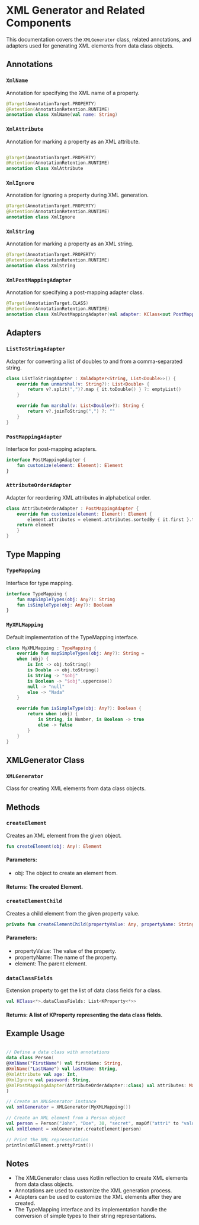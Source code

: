 # XML Generator and Related Components

This documentation covers the `XMLGenerator` class, related annotations, and adapters used for generating XML elements from data class objects.

## Annotations

### `XmlName`
Annotation for specifying the XML name of a property.

```kotlin
@Target(AnnotationTarget.PROPERTY)
@Retention(AnnotationRetention.RUNTIME)
annotation class XmlName(val name: String)
```
### `XmlAttribute`

Annotation for marking a property as an XML attribute.

```kotlin

@Target(AnnotationTarget.PROPERTY)
@Retention(AnnotationRetention.RUNTIME)
annotation class XmlAttribute
```
### `XmlIgnore`

Annotation for ignoring a property during XML generation.

```kotlin
@Target(AnnotationTarget.PROPERTY)
@Retention(AnnotationRetention.RUNTIME)
annotation class XmlIgnore
```
### `XmlString`

Annotation for marking a property as an XML string.

```kotlin
@Target(AnnotationTarget.PROPERTY)
@Retention(AnnotationRetention.RUNTIME)
annotation class XmlString
```
### `XmlPostMappingAdapter`

Annotation for specifying a post-mapping adapter class.

```kotlin
@Target(AnnotationTarget.CLASS)
@Retention(AnnotationRetention.RUNTIME)
annotation class XmlPostMappingAdapter(val adapter: KClass<out PostMappingAdapter>)
```
## Adapters
### `ListToStringAdapter`

Adapter for converting a list of doubles to and from a comma-separated string.

```kotlin
class ListToStringAdapter : XmlAdapter<String, List<Double>>() {
    override fun unmarshal(v: String?): List<Double> {
        return v?.split(",")?.map { it.toDouble() } ?: emptyList()
    }

    override fun marshal(v: List<Double>?): String {
        return v?.joinToString(",") ?: ""
    }
}
```
### `PostMappingAdapter`

Interface for post-mapping adapters.

```kotlin
interface PostMappingAdapter {
    fun customize(element: Element): Element
}
```
### `AttributeOrderAdapter`

Adapter for reordering XML attributes in alphabetical order.

```kotlin
class AttributeOrderAdapter : PostMappingAdapter {
    override fun customize(element: Element): Element {
        element.attributes = element.attributes.sortedBy { it.first }.toMutableList()
    return element
    }
}
```
## Type Mapping
### `TypeMapping`

Interface for type mapping.

```kotlin
interface TypeMapping {
    fun mapSimpleTypes(obj: Any?): String
    fun isSimpleType(obj: Any?): Boolean
}
```
### `MyXMLMapping`

Default implementation of the TypeMapping interface.

```kotlin
class MyXMLMapping : TypeMapping {
    override fun mapSimpleTypes(obj: Any?): String =
    when (obj) {
        is Int -> obj.toString()
        is Double -> obj.toString()
        is String -> "$obj"
        is Boolean -> "$obj".uppercase()
        null -> "null"
        else -> "Nada"
    }

    override fun isSimpleType(obj: Any?): Boolean {
        return when (obj) {
            is String, is Number, is Boolean -> true
            else -> false
        }
    }
}
```
## XMLGenerator Class
### `XMLGenerator`

Class for creating XML elements from data class objects.
## Methods

### `createElement`
Creates an XML element from the given object.

```kotlin
fun createElement(obj: Any): Element
```
####  Parameters:
* obj: The object to create an element from.
#### Returns: The created Element.

### `createElementChild`

Creates a child element from the given property value.

```kotlin
private fun createElementChild(propertyValue: Any, propertyName: String, element: Element)
```
#### Parameters:
* propertyValue: The value of the property.
* propertyName: The name of the property. 
* element: The parent element.

### `dataClassFields`

Extension property to get the list of data class fields for a class.

```kotlin
val KClass<*>.dataClassFields: List<KProperty<*>>
```
#### Returns: A list of KProperty representing the data class fields.
## Example Usage

```kotlin

// Define a data class with annotations
data class Person(
@XmlName("FirstName") val firstName: String,
@XmlName("LastName") val lastName: String,
@XmlAttribute val age: Int,
@XmlIgnore val password: String,
@XmlPostMappingAdapter(AttributeOrderAdapter::class) val attributes: Map<String, String>
)

// Create an XMLGenerator instance
val xmlGenerator = XMLGenerator(MyXMLMapping())

// Create an XML element from a Person object
val person = Person("John", "Doe", 30, "secret", mapOf("attr1" to "value1", "attr2" to "value2"))
val xmlElement = xmlGenerator.createElement(person)

// Print the XML representation
println(xmlElement.prettyPrint())
```
## Notes

* The XMLGenerator class uses Kotlin reflection to create XML elements from data class objects.
* Annotations are used to customize the XML generation process.
* Adapters can be used to customize the XML elements after they are created.
* The TypeMapping interface and its implementation handle the conversion of simple types to their string representations.